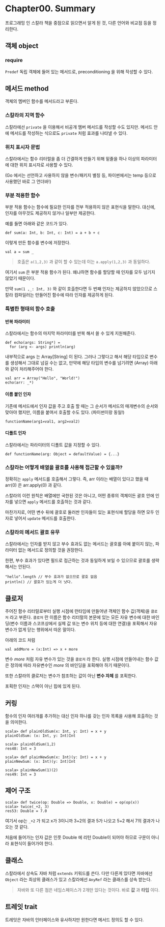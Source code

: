 
# Chapter00. Summary

프로그래밍 인 스칼라 책을 중점으로 읽으면서 알게 된 것, 다른 언어와 비교점 등을 정리한다.

## 객체 object

### require
`Predef` 독립 객체에 들어 있는 메서드로, preconditioning 을 위해 작성할 수 있다.

## 메서드 method

객체의 멤버인 함수를 메서드라고 부른다.

### 스칼라의 지역 함수
스칼라에선 `private` 을 이용해서 비공개 멤버 메서드를 작성할 수도 있지만. 메서드 안에 메서드를 작성하는 식으로도 `private` 처럼 효과를 나타낼 수 있다.

### 위치 표시자 문법
스칼라에서는 함수 리터럴을 좀 더 간결하게 만들기 위해 밑줄을 하나 이상의 파라미터에 대한 위치 표시자로 사용할 수 있다.

(Go 에서는 선언하고 사용하지 않을 변수/패키지 별칭 등, 파이썬에서는 temp 등으로 사용했던 바로 그 언더바!)

### 부분 적용한 함수
부분 적용 함수는 함수에 필요한 인자를 전부 적용하지 않은 표현식을 말한다. 대신에, 인자를 아무것도 제공하지 않거나 일부만 제공한다.

예를 들면 아래와 같은 코드가 있다.

<pre><code>def sum(a: Int, b: Int, c: Int) = a + b + c
</code></pre>

이렇게 만든 함수를 변수에 저장한다.

<pre><code>val a = sum _
</code></pre>

>호출은 `a(1,2,3)` 과 같이 할 수 있는데 이는 `a.apply(1,2,3)` 과 동일하다.

여기서 `sum` 은 부분 적용 함수가 된다. 왜냐하면 함수를 할당할 때 인자를 모두 넘기지 않았기 때문이다.

만약 `sum(1 ,_: Int, 3)` 와 같이 호출한다면 두 번째 인자는 제공하지 않았으므로 스칼라 컴파일러는 만들어진 함수에 따라 인자를 제공하게 된다.

### 특별한 형태의 함수 호출

#### 반복 파라미터
스칼라에서는 함수의 마지막 파라미터를 반복 해서 쓸 수 있게 지원해준다.

<pre><code>def echo(args: String*) =
  for (arg <- args) println(arg)
</code></pre>

내부적으로 args 는 Array[String] 이 된다. 그러나 그렇다고 해서 해당 타입으로 변수를 생성해서 그대로 넘길 수는 없고, 만약에 해당 타입의 변수를 넘기려면 (Array) 아래와 같이 처리해주어야 한다.

```
val arr = Array("Hello", "World!")
echo(arr: _*)
```

#### 이름 붙인 인자
기존에 메서드에서 인자 값을 주고 호출 할 때는 그 순서가 메서드의 매개변수의 순서와 맞아야 했지만, 이름을 붙여서 호출할 수도 있다. (파이썬이랑 동일!)

```
functionName(arg1=val1, arg2=val2)
```

#### 디폴트 인자
스칼라에서는 파라미터의 디폴트 값을 지정할 수 있다.

```
def functionName(arg: Object = defaultValue) = {...}
```

### 스칼라는 어떻게 배열을 괄호를 사용해 접근할 수 있을까?
정확히는 `apply` 메서드를 호출해서 그렇다.
즉, arr 이라는 배열이 있다고 했을 때 arr(0) 은 arr.apply(0) 과 같다.

스칼라의 이런 원칙은 배열에만 국한된 것은 아니고, 어떤 종류의 객체이든 괄호 안에 인자를 넣으면 `apply` 메서드를 호출하는 것과 같다.

마찬가지로, 어떤 변수 뒤에 괄호로 둘러싼 인자들이 있는 표현식에 할당을 하면 모두 인자로 넣어서 `update` 메서드를 호출한다.

### 스칼라의 메서드 괄호 유무
스칼라에서는 인자를 받지 않고 부수 효과도 없는 메서드는 괄호를 아예 붙이지 않는, 파라미터 없는 메서드로 정의할 것을 권장한다.

한편, 부수 효과가 있다면 필드로 접근하는 것과 동일하게 보일 수 있으므로 괄호를 생략해서는 안된다.

```
"hello".length // 부수 효과가 없으므로 괄호 없음
println() // 괄호가 있는게 더 낫다.
```

## 클로저

주어진 함수 리터럴로부터 실행 시점에 런타임에 만들어낸 객체인 함수 값(객체)을 `클로저` 라고 부른다.
`클로저` 란 이름은 함수 리터럴의 본문에 있는 모든 자유 변수에 대한 바인딩(변수 이름과 스코프상에서 실제 값 또는 변수 위치 등에 대한 연결)을 포획해서 자유 변수가 없게 닫는 행위에서 따온 말이다.

아래의 코드 처럼

<pre><code>val addMore = (x:Int) => x + more
</code></pre>

변수 _more_ 처럼 자유 변수가 있는 것을 `클로저` 라 한다.
실행 시점에 만들어내는 함수 값은 정의에 따라 자유변수인 _more_ 의 바인딩을 포획해야 하기 때문이다.

또한 스칼라의 클로저는 변수가 참조하는 값이 아닌 __변수 자체__ 를 포획한다.

포획한 인자는 스택이 아닌 힙에 있게 된다.

## 커링
함수의 인자 여러개를 추가하는 대신 인자 하나를 갖는 인자 목록을 사용해 호출하는 것을 의미한다.

```
scala> def plainOldSum(x: Int, y: Int) = x + y
plainOldSum: (x: Int, y: Int)Int

scala> plainOldSum(1,2)
res48: Int = 3

scala> def plainNewSum(x: Int)(y: Int) = x + y
plainNewSum: (x: Int)(y: Int)Int

scala> plainNewSum(1)(2)
res49: Int = 3
```

## 제어 구조
```
scala> def twice(op: Double => Double, x: Double) = op(op(x))
scala> twice(_+2, 3)
res53: Double = 7.0
```

여기서 op는 `_+2` 가 되고 x가 3이니까 3+2의 결과 5가 나오고 5+2 해서 7의 결과가 나오는 것 같다.

처음에 들어가는 인자 값은 인풋 Double 에 리턴 Double이 되어야 하므로 구문이 아니라 표현식이 들어가야 한다.

## 클래스
스칼라에서 상속도 자바 처럼 `extends` 키워드를 쓴다. 다만 다른게 있다면 자바에선 `Object` 라는 최상위 클래스가 있고 스칼라에선 `AnyRef` 라는 클래스를 상속 받는다.

>자바와 또 다른 점은 네임스페이스가 2개만 있다는 것이다. 바로 __값__ 과 __타입__ 이다.

## 트레잇 trait
트레잇은 자바의 인터페이스와 유사하지만 원한다면 메서드 정의도 할 수 있다.
